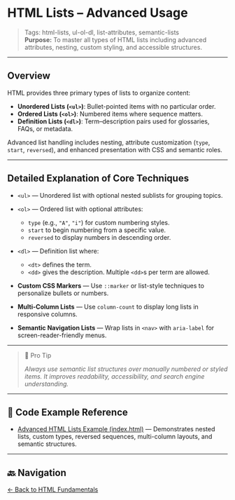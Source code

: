 # HTML Lists – Advanced Usage

> Tags: html-lists, ul-ol-dl, list-attributes, semantic-lists  
> **Purpose:** To master all types of HTML lists including advanced attributes, nesting, custom styling, and accessible structures.

---

## Overview

HTML provides three primary types of lists to organize content:

- **Unordered Lists (`<ul>`)**: Bullet-pointed items with no particular order.
- **Ordered Lists (`<ol>`)**: Numbered items where sequence matters.
- **Definition Lists (`<dl>`)**: Term–description pairs used for glossaries, FAQs, or metadata.

Advanced list handling includes nesting, attribute customization (`type`, `start`, `reversed`), and enhanced presentation with CSS and semantic roles.

---

## Detailed Explanation of Core Techniques

- `<ul>` — Unordered list with optional nested sublists for grouping topics.

- `<ol>` — Ordered list with optional attributes:
  - `type` (e.g., `"A"`, `"i"`) for custom numbering styles.
  - `start` to begin numbering from a specific value.
  - `reversed` to display numbers in descending order.

- `<dl>` — Definition list where:
  - `<dt>` defines the term.
  - `<dd>` gives the description. Multiple `<dd>`s per term are allowed.

- **Custom CSS Markers** — Use `::marker` or list-style techniques to personalize bullets or numbers.

- **Multi-Column Lists** — Use `column-count` to display long lists in responsive columns.

- **Semantic Navigation Lists** — Wrap lists in `<nav>` with `aria-label` for screen-reader-friendly menus.

---

> 🧠 Pro Tip
>
> _Always use semantic list structures over manually numbered or styled items. It improves readability, accessibility, and search engine understanding._

---

## 🧪 Code Example Reference

- [Advanced HTML Lists Example (index.html)](index.html) — Demonstrates nested lists, custom types, reversed sequences, multi-column layouts, and semantic structures.

---

## 🔙 Navigation

[← Back to HTML Fundamentals](../README.md)
